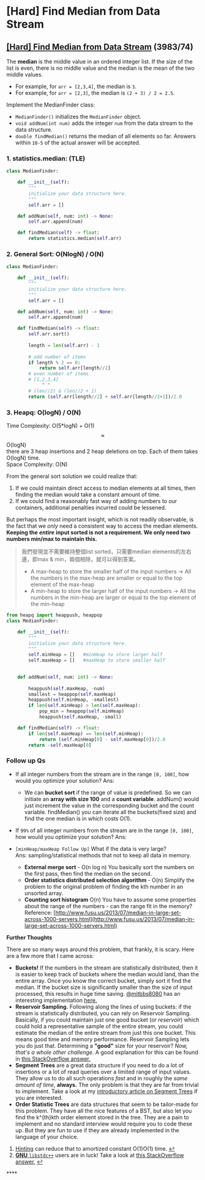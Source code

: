 # \[Hard\] Find Median from Data Stream

## [\[Hard\] Find Median from Data Stream](https://leetcode.com/problems/find-median-from-data-stream/)           \(3983/74\)

The **median** is the middle value in an ordered integer list. If the size of the list is even, there is no middle value and the median is the mean of the two middle values.

* For example, for `arr = [2,3,4]`, the median is `3`.
* For example, for `arr = [2,3]`, the median is `(2 + 3) / 2 = 2.5`.

Implement the MedianFinder class:

* `MedianFinder()` initializes the `MedianFinder` object.
* `void addNum(int num)` adds the integer `num` from the data stream to the data structure.
* `double findMedian()` returns the median of all elements so far. Answers within `10-5` of the actual answer will be accepted.

### 1. statistics.median:   \(TLE\)

```python
class MedianFinder:

    def __init__(self):
        """
        initialize your data structure here.
        """
        self.arr = []

    def addNum(self, num: int) -> None:
        self.arr.append(num)

    def findMedian(self) -> float:
        return statistics.median(self.arr)
```

### 2. General Sort:  O\(NlogN\) / O\(N\)

```python
class MedianFinder:

    def __init__(self):
        """
        initialize your data structure here.
        """
        self.arr = []

    def addNum(self, num: int) -> None:
        self.arr.append(num)

    def findMedian(self) -> float:
        self.arr.sort()
        
        length = len(self.arr) - 1
        
        # odd number of items
        if length % 2 == 0:
            return self.arr[length//2]
        # even number of items
        # [1,2,3,4] 
             ^ ^    
        # (len//2) & (len//2 + 1)
        return (self.arr[length//2] + self.arr[length//2+1])/2.0
```

### 3. Heapq:  O\(logN\) / O\(N\)

Time Complexity: O\(5\*logN\) + O\(1\)$$≈$$ O\(logN\)  
there are 3 heap insertions and 2 heap deletions on top. Each of them takes O\(logN\) time.  
Space Complexity: O\(N\) 

From the general sort solution we could realize that: 

1. If we could maintain direct access to median elements at all times, then finding the median would take a constant amount of time.
2. If we could find a reasonably fast way of adding numbers to our containers, additional penalties incurred could be lessened.

But perhaps the most important insight, which is not readily observable, is the fact that we _only_ need a consistent way to access the median elements. **Keeping the** _**entire**_ **input sorted is not a requirement. We only need two numbers min/max to maintain this.** 

> 我們發現並不需要維持整個list sorted，只需要median elements的左右邊，即max & min，兩個相除，就可以得到答案。
>
> * A max-heap to store the smaller half of the input numbers  -&gt; All the numbers in the max-heap are smaller or equal to the top element of the max-heap
> * A min-heap to store the larger half of the input numbers -&gt; All the numbers in the min-heap are larger or equal to the top element of the min-heap

```python
from heapq import heappush, heappop
class MedianFinder:

    def __init__(self):
        """
        initialize your data structure here.
        """
        self.minHeap = []   #minHeap to store larger half
        self.maxHeap = []   #maxHeap to store smaller half
        

    def addNum(self, num: int) -> None:
        
        heappush(self.maxHeap, -num)
        smallest = heappop(self.maxHeap)
        heappush(self.minHeap, -smallest)
        if len(self.minHeap) > len(self.maxHeap):
            pop_min = heappop(self.minHeap)
            heappush(self.maxHeap, -small)

    def findMedian(self) -> float:
        if len(self.maxHeap) == len(self.minHeap):
            return (self.minHeap[0] - self.maxHeap[0])/2.0
        return -self.maxHeap[0]
```

### **Follow up Qs**

* If all integer numbers from the stream are in the range `[0, 100]`, how would you optimize your solution? Ans: 
  * We can **bucket sort** if the range of value is predefined. So we can initiate an **array with size 100** and a **count variable**.  addNum\(\) would just increment the value in the corresponding bucket and the count variable.  findMedian\(\) you can iterate all the buckets\(fixed size\) and find the one median is in which costs O\(1\).
* If `99%` of all integer numbers from the stream are in the range `[0, 100]`, how would you optimize your solution? Ans: 
* `[minHeap/maxHeap Follow Up]` What if the data is very large?  
  Ans:  sampling/statistical methods that not to keep all data in memory. 

  * **External merge sort** - O\(n log n\) You basically sort the numbers on the first pass, then find the median on the second.
  * **Order statistics distributed selection algorithm** - O\(n\) Simplify the problem to the original problem of finding the kth number in an unsorted array.
  * **Counting sort histogram** O\(n\) You have to assume some properties about the range of the numbers - can the range fit in the memory? Reference: [http://www.fusu.us/2013/07/median-in-large-set-across-1000-servers.html](http://www.fusu.us/2013/07/median-in-large-set-across-1000-servers.html)

**Further Thoughts**

There are so many ways around this problem, that frankly, it is scary. Here are a few more that I came across:

* **Buckets!** If the numbers in the stream are statistically distributed, then it is easier to keep track of buckets where the median would land, than the entire array. Once you know the correct bucket, simply sort it find the median. If the bucket size is significantly smaller than the size of input processed, this results in huge time saving. [@mitbbs8080](https://leetcode.com/mitbbs8080/) has an interesting implementation [here.](https://leetcode.com/problems/find-median-from-data-stream/discuss/74057/Tired-of-TWO-HEAPSET-solutions-See-this-segment-dividing-solution-%28c%2B%2B%29)
* **Reservoir Sampling.** Following along the lines of using buckets: if the stream is statistically distributed, you can rely on Reservoir Sampling. Basically, if you could maintain just one good bucket \(or _reservoir_\) which could hold a representative sample of the entire stream, you could estimate the median of the entire stream from just this one bucket. This means good time and memory performance. Reservoir Sampling lets you do just that. Determining a **"good"** size for your reservoir? _Now, that's a whole other challenge._ A good explanation for this can be found in [this StackOverflow answer.](http://stackoverflow.com/a/10693752/2844164)
* **Segment Trees** are a great data structure if you need to do a lot of insertions or a lot of read queries over a limited range of input values. They allow us to do all such operations _fast_ and in roughly the _same amount of time_, **always.** The only problem is that they are far from trivial to implement. Take a look at my [introductory article on Segment Trees](https://leetcode.com/articles/a-recursive-approach-to-segment-trees-range-sum-queries-lazy-propagation/) if you are interested.
* **Order Statistic Trees** are data structures that seem to be tailor-made for this problem. They have all the nice features of a BST, but also let you find the k^{th}kth order element stored in the tree. They are a pain to implement and no standard interview would require you to code these up. But they are fun to use if they are already implemented in the language of your choice.

1. [Hinting](http://en.cppreference.com/w/cpp/container/multiset/insert) can reduce that to amortized constant O\(1\)O\(1\) time. [↩︎](https://leetcode.com/problems/find-median-from-data-stream/solution/#fnref4)
2. [**GNU** `libstdc++`](https://gcc.gnu.org/onlinedocs/libstdc++/manual/policy_based_data_structures_test.html) users are in luck! Take a look at [this StackOverflow answer.](http://stackoverflow.com/a/11228573/2844164) [↩︎](https://leetcode.com/problems/find-median-from-data-stream/solution/#fnref5)

\*\*\*\*

